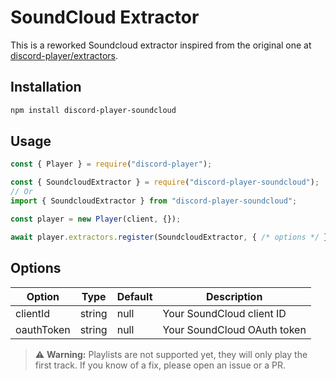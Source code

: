 # SoundCloud Extractor

This is a reworked Soundcloud extractor inspired from the original one at [discord-player/extractors](SoundCloudExtractor).

## Installation

```bash
npm install discord-player-soundcloud
```

## Usage

```js
const { Player } = require("discord-player");

const { SoundcloudExtractor } = require("discord-player-soundcloud");
// Or
import { SoundcloudExtractor } from "discord-player-soundcloud";

const player = new Player(client, {});

await player.extractors.register(SoundcloudExtractor, { /* options */ });
```

## Options

| Option | Type | Default | Description |
| --- | --- | --- | --- |
| clientId | string | null | Your SoundCloud client ID |
| oauthToken | string | null | Your SoundCloud OAuth token |

> ⚠️ **Warning:** Playlists are not supported yet, they will only play the first track. If you know of a fix, please open an issue or a PR.